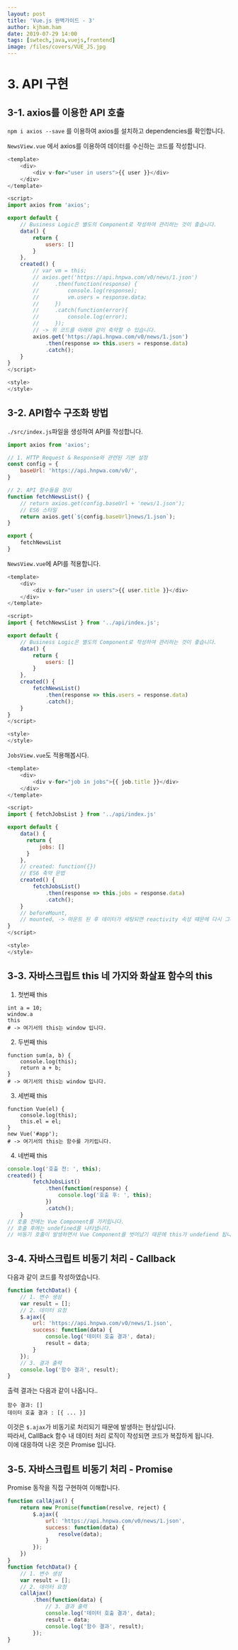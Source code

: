 ```yaml
---
layout: post
title: 'Vue.js 완벽가이드 - 3'
author: kjham.ham
date: 2019-07-29 14:00
tags: [swtech,java,vuejs,frontend]
image: /files/covers/VUE_JS.jpg
---
```


# 3. API 구현  

## 3-1. axios를 이용한 API 호출
`npm i axios --save` 를 이용하여 axios를 설치하고 dependencies를 확인합니다.  

`NewsView.vue` 에서 axios를 이용하여 데이터를 수신하는 코드를 작성합니다.  
~~~js
<template>
    <div>
        <div v-for="user in users">{{ user }}</div>
    </div>
</template>

<script>
import axios from 'axios';

export default {
    // Business Logic은 별도의 Component로 작성하여 관리하는 것이 좋습니다.
    data() {
        return {
            users: []
        }
    },    
    created() {
        // var vm = this;
        // axios.get('https://api.hnpwa.com/v0/news/1.json')
        //     .then(function(response) {
        //         console.log(response);
        //         vm.users = response.data;                
        //     })
        //     .catch(function(error){
        //         console.log(error);                
        //     });
        // -> 위 코드를 아래와 같이 축약할 수 있습니다.
        axios.get('https://api.hnpwa.com/v0/news/1.json')
            .then(response => this.users = response.data)
            .catch();
    }
}
</script>

<style>
</style>
~~~

## 3-2. API함수 구조화 방법  
`./src/index.js`파일을 생성하여 API를 작성합니다.  
~~~js
import axios from 'axios';

// 1. HTTP Request & Response와 관련된 기본 설정
const config = {
    baseUrl: 'https://api.hnpwa.com/v0/',
}

// 2. API 함수들을 정리
function fetchNewsList() {
    // return axios.get(config.baseUrl + 'news/1.json');
    // ES6 스타일
    return axios.get(`${config.baseUrl}news/1.json`);
}

export {
    fetchNewsList
}
~~~

`NewsView.vue`에 API를 적용합니다.  
~~~js
<template>
    <div>        
        <div v-for="user in users">{{ user.title }}</div>
    </div>
</template>

<script>
import { fetchNewsList } from '../api/index.js';

export default {
    // Business Logic은 별도의 Component로 작성하여 관리하는 것이 좋습니다.
    data() {
        return {
            users: []
        }
    },    
    created() {      
        fetchNewsList()
            .then(response => this.users = response.data)
            .catch();
    }
}
</script>

<style>
</style>
~~~

`JobsView.vue`도 적용해봅시다.  
~~~js
<template>
    <div>
        <div v-for="job in jobs">{{ job.title }}</div>
    </div>
</template>

<script>
import { fetchJobsList } from '../api/index.js'

export default {    
    data() {
      return {
          jobs: []
      }  
    },
    // created: function({})
    // ES6 축약 문법
    created() {
        fetchJobsList()
            .then(response => this.jobs = response.data)
            .catch();
    }
    // beforeMount,
    // mounted, -> 마운트 된 후 데이터가 세팅되면 reactivity 속성 떄문에 다시 그려집니다.
}
</script>

<style>
</style>
~~~

## 3-3. 자바스크립트 this 네 가지와 화살표 함수의 this  
1. 첫번째 this  
~~~shell
int a = 10;
window.a
this
# -> 여기서의 this는 window 입니다.
~~~
2. 두번째 this  
~~~shell
function sum(a, b) {
	console.log(this);
	return a + b;
}
# -> 여기서의 this는 window 입니다.
~~~
3. 세번째 this  
~~~shell
function Vue(el) {
	console.log(this);
	this.el = el;
}
new Vue('#app');
# -> 여기서의 this는 함수를 가키립니다.
~~~
4. 네번째 this
~~~js
console.log('호출 전: ', this);
created() {
        fetchJobsList()
            .then(function(response) {
            	console.log('호출 후: ', this);
            })
            .catch();
    }
// 호출 전에는 Vue Component를 가키립니다.
// 호출 후에는 undefined를 나타냅니다.
// 비동기 호출이 발생하면서 Vue Component를 벗어났기 때문에 this가 undefiend 됩니다.
~~~

## 3-4. 자바스크립트 비동기 처리 - Callback  
다음과 같이 코드를 작성하였습니다.  
~~~js
function fetchData() {
	// 1. 변수 생성
	var result = [];
	// 2. 데이터 요청
	$.ajax({
		url: 'https://api.hnpwa.com/v0/news/1.json',
		success: function(data) {
			console.log('데이터 호출 결과', data);
			result = data;
		}	
	});
	// 3. 결과 출력
	console.log('함수 결과', result);
}
~~~
출력 결과는 다음과 같이 나옵니다..  
~~~shell
함수 결과: []
데이터 호출 결과 : [{ ... }]
~~~
이것은 `$.ajax`가 비동기로 처리되기 때문에 발생하는 현상입니다.  
따라서, CallBack 함수 내 데이터 처리 로직이 작성되면 코드가 복잡하게 됩니다.  
이에 대응하여 나온 것은 Promise 입니다.

## 3-5. 자바스크립트 비동기 처리 - Promise  
Promise 동작을 직접 구현하여 이해합니다.  
~~~js
function callAjax() {
	return new Promise(function(resolve, reject) {
		$.ajax({
			url: 'https://api.hnpwa.com/v0/news/1.json',
			success: function(data) {
				resolve(data);
			}
		});
	})
}
function fetchData() {
	// 1. 변수 생성
	var result = [];
	// 2. 데이터 요청
	callAjax()
		.then(function(data) {
			// 3. 결과 출력
			console.log('데이터 호출 결과', data);
			result = data;
			console.log('함수 결과', result);
		});
}
~~~